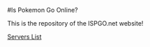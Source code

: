 #Is Pokemon Go Online?

This is the repository of the ISPGO.net website!

[Servers List](https://phineas.io/projects/goStatus/getCurrentNianticMitigationIPS.php)

